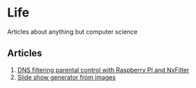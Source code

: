 # Life
Articles about anything but computer science

## Articles

1. [DNS filtering parental control with Raspberry PI and NxFilter](./kids/parental-control/dns-filtering.md)
2. [Slide show generator from images](./video/slide-show-generator/)